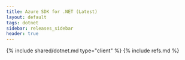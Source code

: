 ```yaml
---
title: Azure SDK for .NET (Latest)
layout: default
tags: dotnet
sidebar: releases_sidebar
header: true
---
```

{% include shared/dotnet.md type="client" %}
{% include refs.md %}
